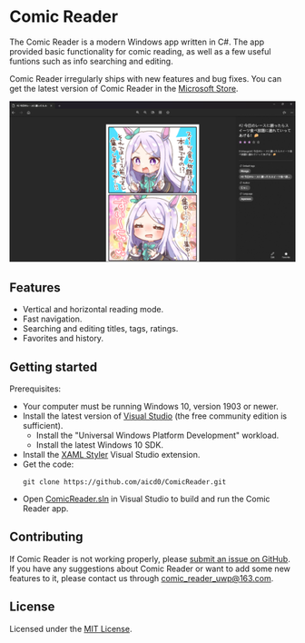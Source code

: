 # Comic Reader
The Comic Reader is a modern Windows app written in C#. The app provided basic functionality for comic reading, as well as a few useful funtions such as info searching and editing.

Comic Reader irregularly ships with new features and bug fixes. You can get the latest version of Comic Reader in the [Microsoft Store](https://www.microsoft.com/store/apps/9NS9FG32DCP5).

![Comic Reader Screenshot](docs/Images/ComicReaderScreenshot.png)

## Features
- Vertical and horizontal reading mode.
- Fast navigation.
- Searching and editing titles, tags, ratings.
- Favorites and history.

## Getting started
Prerequisites:
- Your computer must be running Windows 10, version 1903 or newer.
- Install the latest version of [Visual Studio](https://developer.microsoft.com/en-us/windows/downloads) (the free community edition is sufficient).
  - Install the "Universal Windows Platform Development" workload.
  - Install the latest Windows 10 SDK.
- Install the [XAML Styler](https://marketplace.visualstudio.com/items?itemName=TeamXavalon.XAMLStyler) Visual Studio extension.
- Get the code:
    ```
    git clone https://github.com/aicd0/ComicReader.git
    ```
- Open [ComicReader.sln](src/ComicReader.sln) in Visual Studio to build and run the Comic Reader app.

## Contributing
If Comic Reader is not working properly, please [submit an issue on GitHub](https://github.com/aicd0/ComicReader/issues/new). If you have any suggestions about Comic Reader or want to add some new features to it, please contact us through comic_reader_uwp@163.com.

## License
Licensed under the [MIT License](./LICENSE).

